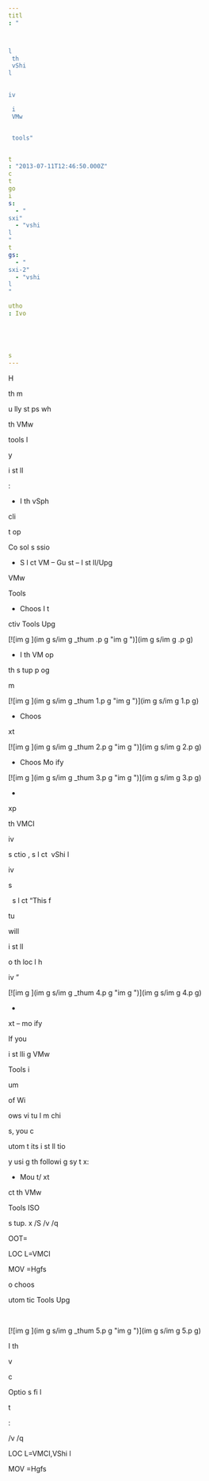 ```yaml
---
titl
: "



l
 th
 vShi
l
 

iv

 i
 VMw


 tools"


t
: "2013-07-11T12:46:50.000Z"
c
t
go
i
s: 
  - "
sxi"
  - "vshi
l
"
t
gs: 
  - "
sxi-2"
  - "vshi
l
"

utho
: Ivo 





s
---
```


H


 


 th
 m

u
lly st
ps wh

 th
 VMw


 tools 
l



y 


 i
st
ll

:

- I
 th
 vSph


 cli

t op

 
 Co
sol
 s
ssio

- S
l
ct VM – Gu
st – I
st
ll/Upg



 VMw


 Tools
- Choos
 I
t


ctiv
 Tools Upg





[![im
g
](im
g
s/im
g
_thum
.p
g "im
g
")](im
g
s/im
g
.p
g)

- I
 th
 VM op

 th
 s
tup p
og

m

[![im
g
](im
g
s/im
g
_thum
1.p
g "im
g
")](im
g
s/im
g
1.p
g)

- Choos
 

xt

[![im
g
](im
g
s/im
g
_thum
2.p
g "im
g
")](im
g
s/im
g
2.p
g)

- Choos
 Mo
ify

[![im
g
](im
g
s/im
g
_thum
3.p
g "im
g
")](im
g
s/im
g
3.p
g)

- 
xp


 th
 VMCI 

iv

 s
ctio
, s
l
ct  vShi
l
 

iv

s 


  s
l
ct “This f

tu

 will 

 i
st
ll

 o
 th
 loc
l h


 

iv
”

[![im
g
](im
g
s/im
g
_thum
4.p
g "im
g
")](im
g
s/im
g
4.p
g)

- 

xt – mo
ify

If you 


 i
st
lli
g VMw


 Tools i
 
 
um


 of Wi

ows vi
tu
l m
chi

s, you c

 
utom
t
 its i
st
ll
tio
 
y usi
g th
 followi
g sy
t
x:

- Mou
t/
xt

ct th
 VMw


 Tools ISO

s
tup.
x
 /S /v /q
 


OOT=
 


LOC
L=VMCI 

MOV
=Hgfs

o
 choos
 
utom
tic Tools Upg



 

[![im
g
](im
g
s/im
g
_thum
5.p
g "im
g
")](im
g
s/im
g
5.p
g)

I
 th
 

v

c

 Optio
s fi
l
 

t

:

/v /q
 


LOC
L=VMCI,VShi
l
 

MOV
=Hgfs






